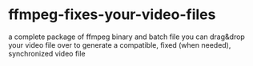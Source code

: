 # ffmpeg-fixes-your-video-files
a complete package of ffmpeg binary and batch file you can drag&amp;drop your video file over to generate a compatible, fixed (when needed), synchronized video file
